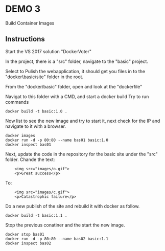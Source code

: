 DEMO 3
=====================

Build Container Images

Instructions
------------

Start the VS 2017 solution "DockerVoter"

In the project, there is a "src" folder, navigate to the "basic" project.

Select to Pulish the webapplication, it should get you files in to the "docker\basic\site" folder in the root.

From the "docker/basic" folder, open and look at the "dockerfile"

Navigat to this folder with a CMD, and start a docker build
Try to run commands
```console
docker build -t basic:1.0 .
```

Now list to see the new image and try to start it, next check for the IP and navigate to it with a browser.
```console
docker images
docker run -d -p 80:80 --name bas01 basic:1.0
docker inspect bas01
```

Next, update the code in the repository for the basic site under the "src" folder.
Chande the text:
```console
    <img src="images/o.gif">    
    <p>Great success</p>    
```
To:
```console    
    <img src="images/c.gif">    
    <p>Catastrophic failure</p>
```

Do a new publish of the site and rebuild it with docker as follow.
```console
docker build -t basic:1.1 .
```

Stop the previous conatiner and the start the new image.
```console
docker stop bas01
docker run -d -p 80:80 --name bas02 basic:1.1
docker inspect bas02
```